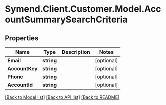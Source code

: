 # Symend.Client.Customer.Model.AccountSummarySearchCriteria

## Properties

Name | Type | Description | Notes
------------ | ------------- | ------------- | -------------
**Email** | **string** |  | [optional] 
**AccountKey** | **string** |  | [optional] 
**Phone** | **string** |  | [optional] 
**AccountId** | **string** |  | [optional] 

[[Back to Model list]](../README.md#documentation-for-models) [[Back to API list]](../README.md#documentation-for-api-endpoints) [[Back to README]](../README.md)


